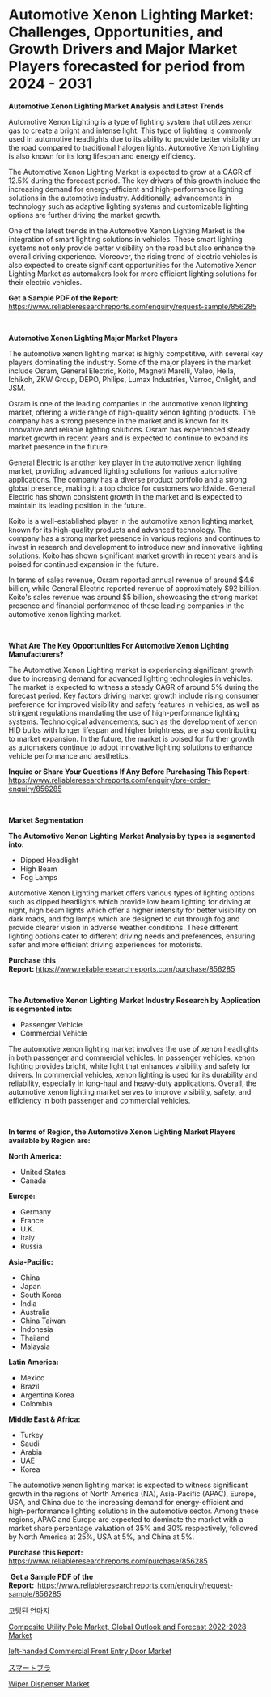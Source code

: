 <p><h1>Automotive Xenon Lighting Market: Challenges, Opportunities, and Growth Drivers and Major Market Players forecasted for period from 2024 - 2031</h1></p><p><strong>Automotive Xenon Lighting Market Analysis and Latest Trends</strong></p>
<p><p>Automotive Xenon Lighting is a type of lighting system that utilizes xenon gas to create a bright and intense light. This type of lighting is commonly used in automotive headlights due to its ability to provide better visibility on the road compared to traditional halogen lights. Automotive Xenon Lighting is also known for its long lifespan and energy efficiency.</p><p>The Automotive Xenon Lighting Market is expected to grow at a CAGR of 12.5% during the forecast period. The key drivers of this growth include the increasing demand for energy-efficient and high-performance lighting solutions in the automotive industry. Additionally, advancements in technology such as adaptive lighting systems and customizable lighting options are further driving the market growth.</p><p>One of the latest trends in the Automotive Xenon Lighting Market is the integration of smart lighting solutions in vehicles. These smart lighting systems not only provide better visibility on the road but also enhance the overall driving experience. Moreover, the rising trend of electric vehicles is also expected to create significant opportunities for the Automotive Xenon Lighting Market as automakers look for more efficient lighting solutions for their electric vehicles.</p></p>
<p><strong>Get a Sample PDF of the Report:&nbsp;</strong> <a href="https://www.reliableresearchreports.com/enquiry/request-sample/856285">https://www.reliableresearchreports.com/enquiry/request-sample/856285</a></p>
<p>&nbsp;</p>
<p><strong>Automotive Xenon Lighting Major Market Players</strong></p>
<p><p>The automotive xenon lighting market is highly competitive, with several key players dominating the industry. Some of the major players in the market include Osram, General Electric, Koito, Magneti Marelli, Valeo, Hella, Ichikoh, ZKW Group, DEPO, Philips, Lumax Industries, Varroc, Cnlight, and JSM.</p><p>Osram is one of the leading companies in the automotive xenon lighting market, offering a wide range of high-quality xenon lighting products. The company has a strong presence in the market and is known for its innovative and reliable lighting solutions. Osram has experienced steady market growth in recent years and is expected to continue to expand its market presence in the future.</p><p>General Electric is another key player in the automotive xenon lighting market, providing advanced lighting solutions for various automotive applications. The company has a diverse product portfolio and a strong global presence, making it a top choice for customers worldwide. General Electric has shown consistent growth in the market and is expected to maintain its leading position in the future.</p><p>Koito is a well-established player in the automotive xenon lighting market, known for its high-quality products and advanced technology. The company has a strong market presence in various regions and continues to invest in research and development to introduce new and innovative lighting solutions. Koito has shown significant market growth in recent years and is poised for continued expansion in the future.</p><p>In terms of sales revenue, Osram reported annual revenue of around $4.6 billion, while General Electric reported revenue of approximately $92 billion. Koito's sales revenue was around $5 billion, showcasing the strong market presence and financial performance of these leading companies in the automotive xenon lighting market.</p></p>
<p>&nbsp;</p>
<p><strong>What Are The Key Opportunities For Automotive Xenon Lighting Manufacturers?</strong></p>
<p><p>The Automotive Xenon Lighting market is experiencing significant growth due to increasing demand for advanced lighting technologies in vehicles. The market is expected to witness a steady CAGR of around 5% during the forecast period. Key factors driving market growth include rising consumer preference for improved visibility and safety features in vehicles, as well as stringent regulations mandating the use of high-performance lighting systems. Technological advancements, such as the development of xenon HID bulbs with longer lifespan and higher brightness, are also contributing to market expansion. In the future, the market is poised for further growth as automakers continue to adopt innovative lighting solutions to enhance vehicle performance and aesthetics.</p></p>
<p><strong>Inquire or Share Your Questions If Any Before Purchasing This Report:</strong> <a href="https://www.reliableresearchreports.com/enquiry/pre-order-enquiry/856285">https://www.reliableresearchreports.com/enquiry/pre-order-enquiry/856285</a></p>
<p>&nbsp;</p>
<p><strong>Market Segmentation</strong></p>
<p><strong>The Automotive Xenon Lighting Market Analysis by types is segmented into:</strong></p>
<p><ul><li>Dipped Headlight</li><li>High Beam</li><li>Fog Lamps</li></ul></p>
<p><p>Automotive Xenon Lighting market offers various types of lighting options such as dipped headlights which provide low beam lighting for driving at night, high beam lights which offer a higher intensity for better visibility on dark roads, and fog lamps which are designed to cut through fog and provide clearer vision in adverse weather conditions. These different lighting options cater to different driving needs and preferences, ensuring safer and more efficient driving experiences for motorists.</p></p>
<p><strong>Purchase this Report:&nbsp;</strong><a href="https://www.reliableresearchreports.com/purchase/856285">https://www.reliableresearchreports.com/purchase/856285</a></p>
<p>&nbsp;</p>
<p><strong>The Automotive Xenon Lighting Market Industry Research by Application is segmented into:</strong></p>
<p><ul><li>Passenger Vehicle</li><li>Commercial Vehicle</li></ul></p>
<p><p>The automotive xenon lighting market involves the use of xenon headlights in both passenger and commercial vehicles. In passenger vehicles, xenon lighting provides bright, white light that enhances visibility and safety for drivers. In commercial vehicles, xenon lighting is used for its durability and reliability, especially in long-haul and heavy-duty applications. Overall, the automotive xenon lighting market serves to improve visibility, safety, and efficiency in both passenger and commercial vehicles.</p></p>
<p>&nbsp;</p>
<p><strong>In terms of Region, the Automotive Xenon Lighting Market Players available by Region are:</strong></p>
<p>
    <p> <strong> North America: </strong>
        <ul>
            <li>United States</li>
            <li>Canada</li>
        </ul>
        </p> 
    <p> <strong> Europe: </strong>
        <ul>
            <li>Germany</li>
            <li>France</li>
            <li>U.K.</li>
            <li>Italy</li>
            <li>Russia</li>
        </ul>
        </p> 
    <p> <strong> Asia-Pacific: </strong>
        <ul>
            <li>China</li>
            <li>Japan</li>
            <li>South Korea</li>
            <li>India</li>
            <li>Australia</li>
            <li>China Taiwan</li>
            <li>Indonesia</li>
            <li>Thailand</li>
            <li>Malaysia</li>
        </ul>
        </p> 
    <p> <strong> Latin America: </strong>
        <ul>
            <li>Mexico</li>
            <li>Brazil</li>
            <li>Argentina Korea</li>
            <li>Colombia</li>
        </ul>
        </p> 
    <p> <strong> Middle East & Africa: </strong>
        <ul>
            <li>Turkey</li>
            <li>Saudi</li>
            <li>Arabia</li>
            <li>UAE</li>
            <li>Korea</li>
        </ul>
    </p>
    </p>
<p><p>The automotive xenon lighting market is expected to witness significant growth in the regions of North America (NA), Asia-Pacific (APAC), Europe, USA, and China due to the increasing demand for energy-efficient and high-performance lighting solutions in the automotive sector. Among these regions, APAC and Europe are expected to dominate the market with a market share percentage valuation of 35% and 30% respectively, followed by North America at 25%, USA at 5%, and China at 5%.</p></p>
<p><strong>Purchase this Report: </strong><a href="https://www.reliableresearchreports.com/purchase/856285">https://www.reliableresearchreports.com/purchase/856285</a></p>
<p>&nbsp;<strong>Get a Sample PDF of the Report:&nbsp;&nbsp;</strong><a href="https://www.reliableresearchreports.com/enquiry/request-sample/856285">https://www.reliableresearchreports.com/enquiry/request-sample/856285</a></p>
<p><strong></strong></p>
<p><p><a href="https://medium.com/@louisa_aug08/%EC%BD%94%ED%8C%85%EB%90%9C-%EC%97%B0%EB%A7%88%EC%A7%80-%EC%8B%9C%EC%9E%A5-%EC%8B%9C%EC%9E%A5-cagr-%EC%8B%9C%EC%9E%A5-%ED%8A%B8%EB%A0%8C%EB%93%9C-%EB%B0%8F-%EC%84%B1%EC%9E%A5-%EC%A0%84%EB%9E%B5%EC%97%90-%EB%8C%80%ED%95%9C-%ED%86%B5%EC%B0%B0%EB%A0%A5-9c4efcbb49c6">코팅된 연마지</a></p><p><a href="https://view.publitas.com/reportprime-1/composite-utility-pole-market-global-outlook-and-forecast-2022-2028-market-insights-market-players-and-forecast-till-2030/">Composite Utility Pole Market, Global Outlook and Forecast 2022-2028 Market</a></p><p><a href="https://skillful-vermicelli-b89.notion.site/left-handed-Commercial-Front-Entry-Door-Market-Size-Share-Trends-Analysis-Report-By-Application--cd897c1af8364dc693580c9e2235745f">left-handed Commercial Front Entry Door Market</a></p><p><a href="https://medium.com/@rosemarieleffler2023/%E3%82%B9%E3%83%9E%E3%83%BC%E3%83%88%E3%83%96%E3%83%A9%E5%B8%82%E5%A0%B4%E3%81%AE%E5%88%86%E6%9E%90-%E3%82%B0%E3%83%AD%E3%83%BC%E3%83%90%E3%83%AB%E7%94%A3%E6%A5%AD%E3%81%AE%E5%B1%95%E6%9C%9B%E3%81%A8%E4%BA%88%E6%B8%AC-2024%E5%B9%B4%E3%81%8B%E3%82%892031%E5%B9%B4-c048e78f5096">スマートブラ</a></p><p><a href="https://github.com/beatblasta/Market-Research-Report-List-2/blob/main/wiper-dispenser-market.md">Wiper Dispenser Market</a></p></p>